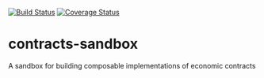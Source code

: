 [![Build Status](https://travis-ci.org/ScalABM/contracts-sandbox.svg)](https://travis-ci.org/ScalABM/contracts-sandbox)
[![Coverage Status](https://coveralls.io/repos/ScalABM/contracts-sandbox/badge.svg?branch=master&service=github)](https://coveralls.io/github/ScalABM/contracts-sandbox?branch=master)

# contracts-sandbox
A sandbox for building composable implementations of economic contracts

